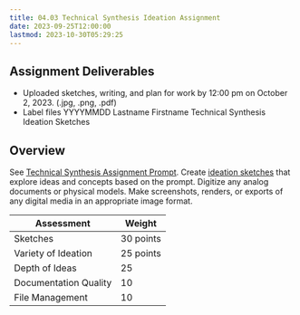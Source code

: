 ```yaml
---
title: 04.03 Technical Synthesis Ideation Assignment
date: 2023-09-25T12:00:00
lastmod: 2023-10-30T05:29:25
---
```


## Assignment Deliverables

- Uploaded sketches, writing, and plan for work by 12:00 pm on October 2, 2023. (.jpg, .png, .pdf)
- Label files YYYYMMDD Lastname Firstname Technical Synthesis Ideation Sketches

## Overview

See [Technical Synthesis Assignment Prompt](./04-04-technical-synthesis-sculpture-assignment.md). Create [ideation sketches](../../../../art-faq/ideation-sketches.md) that explore ideas and concepts based on the prompt. Digitize any analog documents or physical models. Make screenshots, renders, or exports of any digital media in an appropriate image format.

<div class="responsive-table-markdown">

| Assessment            | Weight    |
| --------------------- | --------- |
| Sketches              | 30 points |
| Variety of Ideation   | 25 points |
| Depth of Ideas        | 25        |
| Documentation Quality | 10        |
| File Management       | 10        |

</div>
